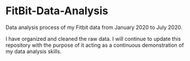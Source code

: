 # FitBit-Data-Analysis
Data analysis process of my Fitbit data from January 2020 to July 2020. 

I have organized and cleaned the raw data. 
I will continue to update this repository with the purpose of it acting as a continuous demonstration of my data analysis skills.
